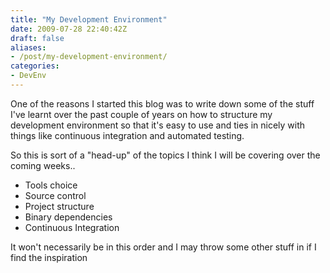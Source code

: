 ```yaml
---
title: "My Development Environment"
date: 2009-07-28 22:40:42Z
draft: false
aliases:
- /post/my-development-environment/
categories:
- DevEnv
---
```

One of the reasons I started this blog was to write down some of the stuff I've learnt over the past couple of years on how to structure my development environment so that it's easy to use and ties in nicely with things like continuous integration and automated testing.

So this is sort of a "head-up" of the topics I think I will be covering over the coming weeks..

* Tools choice
* Source control
* Project structure
* Binary dependencies
* Continuous Integration

It won't necessarily be in this order and I may throw some other stuff in if I find the inspiration